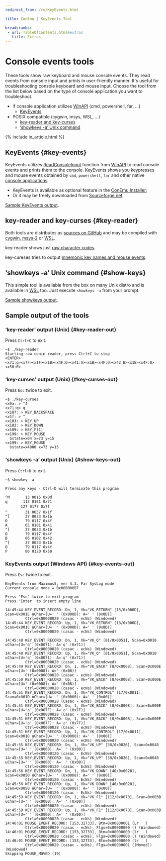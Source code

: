 ```yaml
---
redirect_from: /ru/KeyEvents.html

title: ConEmu | KeyEvents Tool

breadcrumbs:
 - url: TableOfContents.html#extras
   title: Extras
---
```


# Console events tools

These tools show raw keyboard and mouse console events.
They read events from console input and prints in user-friendly manner.
It's useful for troubleshooting console keyboard and mouse input.
Choose the tool from the list below based on the type of console application
you want to troubleshoot.

* If console application utilizes [WinAPI](WinApi.html) (cmd, powershell, far, ...)
  * [KeyEvents](#key-events)
* POSIX compatible (cygwin, msys, WSL, ...)
  * [key-reader and key-curses](#key-reader)
  * [‘showkeys -a’ Unix command](#show-keys)

{% include in_article.html %}


## KeyEvents  {#key-events}

KeyEvents utilizes [ReadConsoleInput](https://msdn.microsoft.com/en-us/library/windows/desktop/ms684961%28v=vs.85%29.aspx)
function from [WinAPI](WinApi.html) to read console events and prints them to the console.
KeyEvents shows you keypresses and mouse events obtained by `cmd`, `powershell`, `far`
and other native [console applications](ConsoleApplication.html).

* KeyEvents is available as optional feature in the [ConEmu Installer](VersionComparison.html#installer);
* Or it may be freely downloaded from [Sourceforge.net](https://sourceforge.net/projects/conemu/files/Tools/).

[Sample KeyEvents output](#key-events-out).


## key-reader and key-curses  {#key-reader}

Both tools are distributes as [sources on GitHub](https://github.com/Maximus5/key-reader)
and may be compiled with [cygwin, msys-2](CygwinMsys.html) or [WSL](BashOnWindows.html).

key-reader shows just [raw character codes](#key-reader-out).

key-cureses tries to output [mnemonic key names and mouse events](#key-curses-out).


## ‘showkeys -a’ Unix command  {#show-keys}

This simple tool is available from the box on many Unix distro
and is available in [WSL](BashOnWindows.html) too.
Just execute `showkeys -a` from your prompt.

[Sample showkeys output](#show-keys-out).
  

## Sample output of the tools

### ‘key-reader’ output (Unix)  {#key-reader-out}

Press `Ctrl+C` to exit.

~~~
~$ ./key-reader
Starting raw conin reader, press Ctrl+C to stop
<ENTER>
<x71:q><x7F><x1F><x1B><x4F:O><x41:A><x1B><x4F:O><x42:B><x1B><x4F:O><x50:P>
~~~


### ‘key-curses’ output (Unix)  {#key-curses-out}

Press `Esc` twice to exit.

~~~
~$ ./key-curses
<x0a: > ^J
<x71:q> q
<x107: > KEY_BACKSPACE
<x1f: > ^_
<x103: > KEY_UP
<x102: > KEY_DOWN
<x109: > KEY_F(1)
<x199: > KEY_MOUSE
  bstate=x04 x=73 y=15
<x199: > KEY_MOUSE
  bstate=x4000 x=73 y=15
~~~


### ‘showkeys -a’ output (Unix)  {#show-keys-out}

Press `Ctrl+D` to exit.

~~~
~$ showkey -a

Press any keys - Ctrl-D will terminate this program

^M       13 0015 0x0d
q       113 0161 0x71
       127 0177 0x7f
^_       31 0037 0x1f
^[       27 0033 0x1b
O        79 0117 0x4f
A        65 0101 0x41
^[       27 0033 0x1b
O        79 0117 0x4f
B        66 0102 0x42
^[       27 0033 0x1b
O        79 0117 0x4f
P        80 0120 0x50
~~~

### KeyEvents output (Windows API)  {#key-events-out}

Press `Esc` twice to exit.

~~~
KeyEvents from Maximus5, ver 4.3. Far SysLog mode
Current console mode = 0x000000B7

Press 'Esc' twice to exit program
Press 'Enter' to insert empty line

14:45:44 KEY_EVENT_RECORD: Dn, 1, Vk="VK_RETURN" [13/0x000D], Scan=0x001C uChar=[U=' ' (0x000D): A=' ' (0x0D)]
         Ctrl=0x00000020 (casac - ecNs) (Windowed)
14:45:44 KEY_EVENT_RECORD: Up, 1, Vk="VK_RETURN" [13/0x000D], Scan=0x001C uChar=[U=' ' (0x000D): A=' ' (0x0D)]
         Ctrl=0x00000020 (casac - ecNs) (Windowed)

14:45:48 KEY_EVENT_RECORD: Dn, 1, Vk="VK_Q" [81/0x0051], Scan=0x0010 uChar=[U='q' (0x0071): A='q' (0x71)]
         Ctrl=0x00000020 (casac - ecNs) (Windowed)
14:45:48 KEY_EVENT_RECORD: Up, 1, Vk="VK_Q" [81/0x0051], Scan=0x0010 uChar=[U='q' (0x0071): A='q' (0x71)]
         Ctrl=0x00000020 (casac - ecNs) (Windowed)
14:45:49 KEY_EVENT_RECORD: Dn, 1, Vk="VK_BACK" [8/0x0008], Scan=0x000E uChar=[U=' (0x0008): A=' (0x08)]
         Ctrl=0x00000020 (casac - ecNs) (Windowed)
14:45:50 KEY_EVENT_RECORD: Up, 1, Vk="VK_BACK" [8/0x0008], Scan=0x000E uChar=[U=' (0x0008): A=' (0x08)]
         Ctrl=0x00000020 (casac - ecNs) (Windowed)
14:45:51 KEY_EVENT_RECORD: Dn, 1, Vk="VK_CONTROL" [17/0x0011], Scan=0x001D uChar=[U=' ' (0x0000): A=' ' (0x00)]
         Ctrl=0x00000028 (Casac - ecNs) (Windowed)
14:45:51 KEY_EVENT_RECORD: Dn, 1, Vk="VK_BACK" [8/0x0008], Scan=0x000E uChar=[U='⌂' (0x007F): A='⌂' (0x7F)]
         Ctrl=0x00000028 (Casac - ecNs) (Windowed)
14:45:51 KEY_EVENT_RECORD: Up, 1, Vk="VK_BACK" [8/0x0008], Scan=0x000E uChar=[U='⌂' (0x007F): A='⌂' (0x7F)]
         Ctrl=0x00000028 (Casac - ecNs) (Windowed)
14:45:51 KEY_EVENT_RECORD: Up, 1, Vk="VK_CONTROL" [17/0x0011], Scan=0x001D uChar=[U=' ' (0x0000): A=' ' (0x00)]
         Ctrl=0x00000020 (casac - ecNs) (Windowed)
14:45:55 KEY_EVENT_RECORD: Dn, 1, Vk="VK_UP" [38/0x0026], Scan=0x0048 uChar=[U=' ' (0x0000): A=' ' (0x00)]
         Ctrl=0x00000120 (casac - EcNs) (Windowed)
14:45:55 KEY_EVENT_RECORD: Up, 1, Vk="VK_UP" [38/0x0026], Scan=0x0048 uChar=[U=' ' (0x0000): A=' ' (0x00)]
         Ctrl=0x00000120 (casac - EcNs) (Windowed)
14:45:56 KEY_EVENT_RECORD: Dn, 1, Vk="VK_DOWN" [40/0x0028], Scan=0x0050 uChar=[U=' ' (0x0000): A=' ' (0x00)]
         Ctrl=0x00000120 (casac - EcNs) (Windowed)
14:45:56 KEY_EVENT_RECORD: Up, 1, Vk="VK_DOWN" [40/0x0028], Scan=0x0050 uChar=[U=' ' (0x0000): A=' ' (0x00)]
         Ctrl=0x00000120 (casac - EcNs) (Windowed)
14:45:59 KEY_EVENT_RECORD: Dn, 1, Vk="VK_F1" [112/0x0070], Scan=0x003B uChar=[U=' ' (0x0000): A=' ' (0x00)]
         Ctrl=0x00000020 (casac - ecNs) (Windowed)
14:45:59 KEY_EVENT_RECORD: Up, 1, Vk="VK_F1" [112/0x0070], Scan=0x003B uChar=[U=' ' (0x0000): A=' ' (0x00)]
         Ctrl=0x00000020 (casac - ecNs) (Windowed)
14:46:01 MOUSE_EVENT_RECORD: [153,32733], Btn=0x00000001 (Lr   )
         Ctrl=0x00000020 (casac - ecNs), Flgs=0x00000000 () (Windowed)
14:46:01 MOUSE_EVENT_RECORD: [153,32733], Btn=0x00000000 (lr   )
         Ctrl=0x00000020 (casac - ecNs), Flgs=0x00000000 () (Windowed)
14:46:01 MOUSE_EVENT_RECORD: [153,32733], Btn=0x00000000 (lr   )
         Ctrl=0x00000020 (casac - ecNs), Flgs=0x00000001 ((Moved)) (Windowed)
Skipping MOUSE_MOVED (19)
~~~
